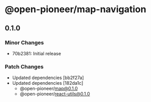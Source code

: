 # @open-pioneer/map-navigation

## 0.1.0

### Minor Changes

-   70b2381: Initial release

### Patch Changes

-   Updated dependencies [bb2f27a]
-   Updated dependencies [182da1c]
    -   @open-pioneer/map@0.1.0
    -   @open-pioneer/react-utils@0.1.0
